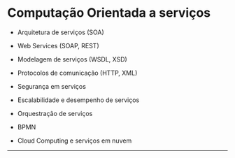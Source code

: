 # Computação Orientada a serviços


- Arquitetura de serviços (SOA)

- Web Services (SOAP, REST)

- Modelagem de serviços (WSDL, XSD)

- Protocolos de comunicação (HTTP, XML)

- Segurança em serviços

- Escalabilidade e desempenho de serviços

- Orquestração de serviços

- BPMN

- Cloud Computing e serviços em nuvem

---
